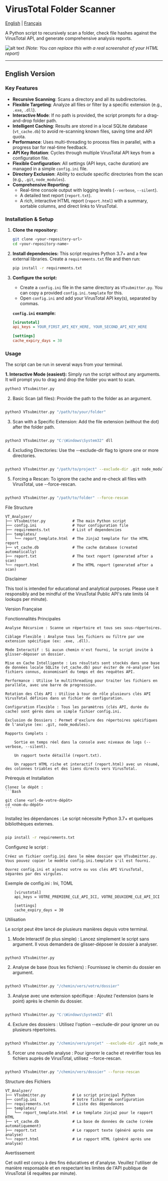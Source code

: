 # VirusTotal Folder Scanner

[English](#english) | [Français](#français)

A Python script to recursively scan a folder, check file hashes against the VirusTotal API, and generate comprehensive analysis reports.

![alt text](image.png)
*(Note: You can replace this with a real screenshot of your HTML report)*

---

## <a name="english"></a>English Version

### Key Features

* **Recursive Scanning**: Scans a directory and all its subdirectories.
* **Flexible Targeting**: Analyze all files or filter by a specific extension (e.g., `.exe`, `.dll`).
* **Interactive Mode**: If no path is provided, the script prompts for a drag-and-drop folder path.
* **Intelligent Caching**: Results are stored in a local SQLite database (`vt_cache.db`) to avoid re-scanning known files, saving time and API quota.
* **Performance**: Uses multi-threading to process files in parallel, with a progress bar for real-time feedback.
* **API Key Rotation**: Cycles through multiple VirusTotal API keys from a configuration file.
* **Flexible Configuration**: All settings (API keys, cache duration) are managed in a simple `config.ini` file.
* **Directory Exclusion**: Ability to exclude specific directories from the scan (e.g., `.git`, `node_modules`).
* **Comprehensive Reporting**:
    * Real-time console output with logging levels (`--verbose`, `--silent`).
    * A detailed text report (`report.txt`).
    * A rich, interactive HTML report (`report.html`) with a summary, sortable columns, and direct links to VirusTotal.

### Installation & Setup

1.  **Clone the repository:**
    ```bash
    git clone <your-repository-url>
    cd <your-repository-name>
    ```

2.  **Install dependencies:**
    This script requires Python 3.7+ and a few external libraries. Create a `requirements.txt` file and then run:
    ```bash
    pip install -r requirements.txt
    ```

3.  **Configure the script:**
    * Create a `config.ini` file in the same directory as `VTsubmitter.py`. You can copy a provided `config.ini.template` for this.
    * Open `config.ini` and add your VirusTotal API key(s), separated by commas.

    **`config.ini` example:**
    ```ini
    [virustotal]
    api_keys = YOUR_FIRST_API_KEY_HERE, YOUR_SECOND_API_KEY_HERE

    [settings]
    cache_expiry_days = 30
    ```

### Usage

The script can be run in several ways from your terminal.

**1. Interactive Mode (easiest):**
Simply run the script without any arguments. It will prompt you to drag and drop the folder you want to scan.
```bash
python3 VTsubmitter.py
```

2. Basic Scan (all files):
Provide the path to the folder as an argument.
```Bash

python3 VTsubmitter.py "/path/to/your/folder"
```

3. Scan with a Specific Extension:
Add the file extension (without the dot) after the folder path.
```Bash

python3 VTsubmitter.py "C:\Windows\System32" dll
```

4. Excluding Directories:
Use the --exclude-dir flag to ignore one or more directories.
```Bash

python3 VTsubmitter.py "/path/to/project" --exclude-dir .git node_modules venv
```

5. Forcing a Rescan:
To ignore the cache and re-check all files with VirusTotal, use --force-rescan.
```Bash

python3 VTsubmitter.py "/path/to/folder" --force-rescan
```

File Structure

```
VT_Analyzer/
├── VTsubmitter.py            # The main Python script
├── config.ini                # Your configuration file
├── requirements.txt          # List of dependencies
├── templates/
│   └── report_template.html  # The Jinja2 template for the HTML report
├── vt_cache.db               # The cache database (created automatically)
├── report.txt                # The text report (generated after a scan)
└── report.html               # The HTML report (generated after a scan)
```

Disclaimer

This tool is intended for educational and analytical purposes. Please use it responsibly and be mindful of the VirusTotal Public API's rate limits (4 lookups per minute).

<a name="français"></a>Version Française

Fonctionnalités Principales

    Analyse Récursive : Scanne un répertoire et tous ses sous-répertoires.

    Ciblage Flexible : Analyse tous les fichiers ou filtre par une extension spécifique (ex: .exe, .dll).

    Mode Interactif : Si aucun chemin n'est fourni, le script invite à glisser-déposer un dossier.

    Mise en Cache Intelligente : Les résultats sont stockés dans une base de données locale SQLite (vt_cache.db) pour éviter de ré-analyser les fichiers connus, économisant du temps et des requêtes API.

    Performance : Utilise le multithreading pour traiter les fichiers en parallèle, avec une barre de progression.

    Rotation des Clés API : Utilise à tour de rôle plusieurs clés API VirusTotal définies dans un fichier de configuration.

    Configuration Flexible : Tous les paramètres (clés API, durée du cache) sont gérés dans un simple fichier config.ini.

    Exclusion de Dossiers : Permet d'exclure des répertoires spécifiques de l'analyse (ex: .git, node_modules).

    Rapports Complets :

        Sortie en temps réel dans la console avec niveaux de logs (--verbose, --silent).

        Un rapport texte détaillé (report.txt).

        Un rapport HTML riche et interactif (report.html) avec un résumé, des colonnes triables et des liens directs vers VirusTotal.

Prérequis et Installation

    Clonez le dépôt :
    ```Bash

    git clone <url-de-votre-dépôt>
    cd <nom-du-dépôt>
    ```

Installez les dépendances :
Le script nécessite Python 3.7+ et quelques bibliothèques externes.
```Bash

pip install -r requirements.txt
```

Configurez le script :

    Créez un fichier config.ini dans le même dossier que VTsubmitter.py. Vous pouvez copier le modèle config.ini.template s'il est fourni.

    Ouvrez config.ini et ajoutez votre ou vos clés API VirusTotal, séparées par des virgules.

Exemple de config.ini :
Ini, TOML
```
    [virustotal]
    api_keys = VOTRE_PREMIERE_CLE_API_ICI, VOTRE_DEUXIEME_CLE_API_ICI

    [settings]
    cache_expiry_days = 30
```
Utilisation

Le script peut être lancé de plusieurs manières depuis votre terminal.

1. Mode Interactif (le plus simple) :
Lancez simplement le script sans argument. Il vous demandera de glisser-déposer le dossier à analyser.
```Bash

python3 VTsubmitter.py
```

2. Analyse de base (tous les fichiers) :
Fournissez le chemin du dossier en argument.
```Bash

python3 VTsubmitter.py "/chemin/vers/votre/dossier"
```

3. Analyse avec une extension spécifique :
Ajoutez l'extension (sans le point) après le chemin du dossier.
```Bash

python3 VTsubmitter.py "C:\Windows\System32" dll
```

4. Exclure des dossiers :
Utilisez l'option --exclude-dir pour ignorer un ou plusieurs répertoires.
```Bash

python3 VTsubmitter.py "/chemin/vers/projet" --exclude-dir .git node_modules venv
```

5. Forcer une nouvelle analyse :
Pour ignorer le cache et revérifier tous les fichiers auprès de VirusTotal, utilisez --force-rescan.
```Bash

python3 VTsubmitter.py "/chemin/vers/dossier" --force-rescan
```

Structure des Fichiers
```
VT_Analyzer/
├── VTsubmitter.py            # Le script principal Python
├── config.ini                # Votre fichier de configuration
├── requirements.txt          # Liste des dépendances
├── templates/
│   └── report_template.html  # Le template Jinja2 pour le rapport HTML
├── vt_cache.db               # La base de données de cache (créée automatiquement)
├── report.txt                # Le rapport texte (généré après une analyse)
└── report.html               # Le rapport HTML (généré après une analyse)
```
Avertissement

Cet outil est conçu à des fins éducatives et d'analyse. Veuillez l'utiliser de manière responsable et en respectant les limites de l'API publique de VirusTotal (4 requêtes par minute).

